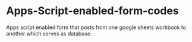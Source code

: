 # Apps-Script-enabled-form-codes
Apps script enabled form that posts from one google sheets workbook to another which serves as database.
